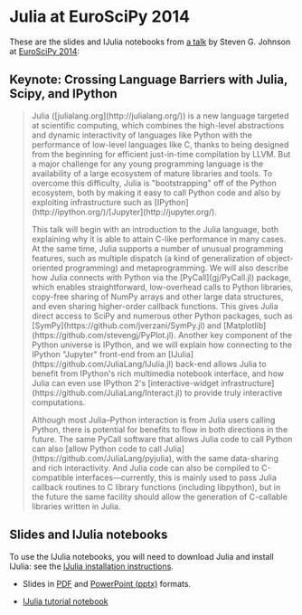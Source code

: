 # Julia at EuroSciPy 2014

These are the slides and IJulia notebooks from [a
talk](https://www.euroscipy.org/2014/schedule/presentation/53/) by
Steven G. Johnson at [EuroSciPy 2014](https://www.euroscipy.org/2014):

## Keynote: Crossing Language Barriers with Julia, Scipy, and IPython

<blockquote>
Julia ([julialang.org](http://julialang.org/)) is a new language
targeted at scientific computing, which combines the high-level
abstractions and dynamic interactivity of languages like Python with
the performance of low-level languages like C, thanks to being
designed from the beginning for efficient just-in-time compilation by
LLVM. But a major challenge for any young programming language is the
availability of a large ecosystem of mature libraries and tools. To
overcome this difficulty, Julia is "bootstrapping" off of the Python
ecosystem, both by making it easy to call Python code and also by
exploiting infrastructure such as
[IPython](http://ipython.org/)/[Jupyter](http://jupyter.org/).

<p>This talk will begin with an introduction to the Julia language, both
explaining why it is able to attain C-like performance in many
cases. At the same time, Julia supports a number of unusual
programming features, such as multiple dispatch (a kind of
generalization of object-oriented programming) and metaprogramming. We
will also describe how Julia connects with Python via the
[PyCall](gj/PyCall.jl) package, which enables straightforward,
low-overhead calls to Python libraries, copy-free sharing of NumPy
arrays and other large data structures, and even sharing higher-order
callback functions. This gives Julia direct access to SciPy and
numerous other Python packages, such as
[SymPy](https://github.com/jverzani/SymPy.jl) and
[Matplotlib](https://github.com/stevengj/PyPlot.jl). Another key
component of the Python universe is IPython, and we will explain how
connecting to the IPython "Jupyter" front-end from an
[IJulia](https://github.com/JuliaLang/IJulia.jl) back-end allows Julia
to benefit from IPython's rich multimedia notebook interface, and how
Julia can even use IPython 2's [interactive-widget
infrastructure](https://github.com/JuliaLang/Interact.jl) to provide
truly interactive computations.

<p>Although most Julia–Python interaction is from Julia users calling
Python, there is potential for benefits to flow in both directions in
the future. The same PyCall software that allows Julia code to call
Python can also [allow Python code to call
Julia](https://github.com/JuliaLang/pyjulia), with the same
data-sharing and rich interactivity. And Julia code can also be
compiled to C-compatible interfaces—currently, this is mainly used to
pass Julia callback routines to C library functions (including
libpython), but in the future the same facility should allow the
generation of C-callable libraries written in Julia.
</blockquote>

## Slides and IJulia notebooks

To use the IJulia notebooks, you will need to download Julia and
install IJulia: see the [IJulia installation
instructions](https://github.com/JuliaLang/IJulia.jl#installation).

* Slides in [PDF](https://github.com/stevengj/Julia-EuroSciPy14/raw/master/Julia%40EuroSciPy.pdf) and [PowerPoint (pptx)](https://github.com/stevengj/Julia-EuroSciPy14/raw/master/Julia%40EuroSciPy.pptx) formats.

* [IJulia tutorial notebook](http://nbviewer.ipython.org/github/stevengj/Julia-EuroSciPy14/blob/master/Overview.ipynb)
